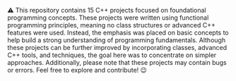 ⚠
This repository contains 15 C++ projects focused on foundational programming concepts. These projects were written using functional programming principles, meaning no class structures or advanced C++ features were used. Instead, the emphasis was placed on basic concepts to help build a strong understanding of programming fundamentals.
Although these projects can be further improved by incorporating classes, advanced C++ tools, and techniques, the goal here was to concentrate on simpler approaches. Additionally, please note that these projects may contain bugs or errors.
Feel free to explore and contribute!   😉
